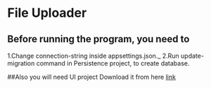 # File Uploader

## Before running the program, you need to
1.Change connection-string inside appsettings.json._
2.Run update-migration command in Persistence project, to create database.

##Also you will need UI project 
Download it from here [link](https://github.com/anorboev3/file-uploader-frontend)
